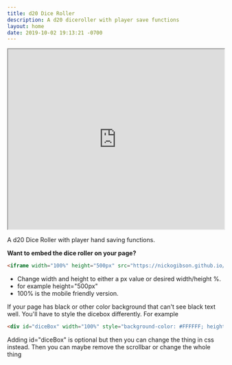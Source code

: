 ```yaml
---
title: d20 Dice Roller
description: A d20 diceroller with player save functions
layout: home
date: 2019-10-02 19:13:21 -0700
---
```



<iframe width="100%" height="420px" src="https://nickogibson.github.io/games.io/DiceRoller"></iframe>

A d20 Dice Roller with player hand saving functions.

**Want to embed the dice roller on your page?**

```markdown 
<iframe width="100%" height="500px" src="https://nickogibson.github.io/games.io/DiceRoller"></iframe>
```

- Change width and height to either a px value or desired width/height %.
- for example height="500px"
- 100% is the mobile friendly version.

If your page has black or other color background that can't see black text well. You'll have to style the dicebox differently. For example

```markdown
<div id="diceBox" width="100%" style="background-color: #FFFFFF; height:500px;"><iframe height="100%"  width="100%" src="https://nickogibson.github.io/games.io/DiceRoller"></iframe></div>
```

Adding id="diceBox" is optional but then you can change the thing in css instead.
Then you can maybe remove the scrollbar or change the whole thing
